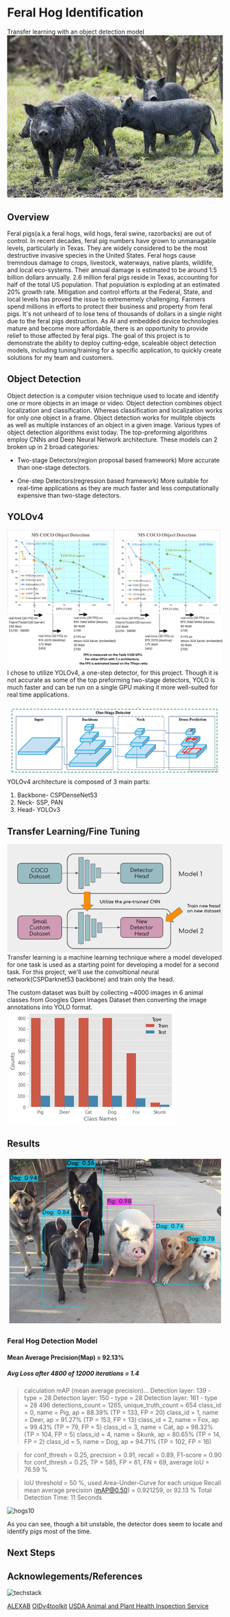 # Feral Hog Identification
Transfer learning with an object detection model
![intro_slide_pic](YOLO_images/coverhogs.jpg)



## Overview

Feral pigs(a.k.a feral hogs, wild hogs, feral swine, razorbacks) are out of control.  In recent decades, feral pig numbers have grown to unmanagable levels, particularly in Texas.  They are widely considered to be the most destructive invasive species in the United States.  Feral hogs cause tremndous damage to crops, livestock, waterways, native plants, wildlife, and local eco-systems.  Their annual damage is estimated to be around 1.5 billion dollars annually.  2.6 million feral pigs reside in Texas, accounting for half of the total US population.  That population is exploding at an estimated 20% growth rate.  Mitigation and control efforts at the Federal, State, and local levels has proved the issue to extrememely challenging. Farmers spend millions in efforts to protect their business and property from feral pigs.  It's not unheard of to lose tens of thousands of dollars in a single night due to the feral pigs destruction.  As AI and embedded device technologies mature and become more affordable, there is an opportunity to provide relief to those affected by feral pigs.  The goal of this project is to demonstrate the ability to deploy cutting-edge, scaleable object detection models, including tuning/training for a specific application, to quickly create solutions for my team and customers.

## Object Detection

Object detection is a computer vision technique used to locate and identify one or more objects in an image or video.  Object detection combines object localization and classification.  Whereas classification and localization works for only one object in a frame.  Object detection works for mulitple objects as well as multiple instances of an object in a given image.  Various types of object detection algorithms exist today.  The top-preforming algorithms employ CNNs and Deep Neural Network architecture.
These models can 2 broken up in 2 broad categories:

 * Two-stage Detectors(region proposal based framework)
    More accurate than one-stage detectors.

 * One-step Detectors(regression based framework)
    More suitable for real-time applications as they are much faster and less computationally expensive than two-stage detectors.

## YOLOv4
![Yolo speed diagram](YOLO_images/yolo_coco_markdown.png)
I chose to utilize YOLOv4, a one-step detector, for this project. Though it is not accurate as some of the top preforming two-stage detectors, YOLO is much faster and can be run on a single GPU making it more well-suited for real time applications.

![yolo architecture](YOLO_images/yolo_block.png)
YOLOv4 architecture is composed of 3 main parts:

 1. Backbone- CSPDenseNet53
 2. Neck- SSP, PAN
 3. Head- YOLOv3

## Transfer Learning/Fine Tuning
 ![TL_diagram](YOLO_images/TL_markdown.png)
 Transfer learning is a machine learning technique where a model developed for one task is used as a starting point for developing a model for a second task.  For this project, we'll use the convoltional neural network(CSPDarknet53 backbone) and train only the head.

 The custom dataset was built by collecting ~4000 images in 6 animal classes from Googles Open Images Dataset then converting the image annotations into YOLO format.
 ![dataset_bargraph](YOLO_images/pig_dataset_distribution.png)

## Results
![pigdogs](YOLO_images/hogs/predicited_images/pigdogs_correct.png)

### Feral Hog Detection Model
#### Mean Average Precision(Map) = 92.13%
##### Avg Loss after 4800 of 12000 iterations = 1.4



> calculation mAP (mean average precision)...
> Detection layer: 139 - type = 28
> Detection layer: 150 - type = 28
> Detection layer: 161 - type = 28
> 496
>  detections_count = 1265, unique_truth_count = 654
> class_id = 0, name = Pig, ap = 88.39%   	 (TP = 133, FP = 20)
> class_id = 1, name = Deer, ap = 91.27%   	 (TP = 153, FP = 13)
> class_id = 2, name = Fox, ap = 99.43%   	 (TP = 79, FP = 5)
> class_id = 3, name = Cat, ap = 98.32%   	 (TP = 104, FP = 5)
> class_id = 4, name = Skunk, ap = 80.65%   	 (TP = 14, FP = 2)
> class_id = 5, name = Dog, ap = 94.71%   	 (TP = 102, FP = 16)

 > for conf_thresh = 0.25, precision = 0.91, recall = 0.89, F1-score = 0.90
 > for conf_thresh = 0.25, TP = 585, FP = 61, FN = 69, average IoU = 76.59 %

 > IoU threshold = 50 %, used Area-Under-Curve for each unique Recall
 > mean average precision (mAP@0.50) = 0.921259, or 92.13 %
> Total Detection Time: 11 Seconds

![hogs10](YOLO_images/hogs10.gif)

As you can see, though a bit unstable, the detector does seem to locate and identify pigs most of the time.

## Next Steps


## Acknowlegements/References
![techstack](YOLO_images/techstack.png)

[ALEXAB](https://github.com/AlexeyAB/darknet)
[OIDv4toolkit](https://github.com/EscVM/OIDv4_ToolKit)
[USDA Animal and Plant Health Inspection Service](https://www.aphis.usda.gov/aphis/ourfocus/wildlifedamage/operational-activities/feral-swine)

